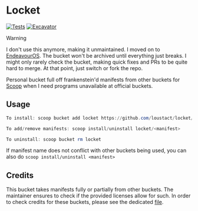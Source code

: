 # Locket

[![Tests](https://github.com/loustact/locket/actions/workflows/ci.yml/badge.svg)](https://github.com/loustact/locket/actions/workflows/ci.yml) [![Excavator](https://github.com/loustact/locket/actions/workflows/excavator.yml/badge.svg)](https://github.com/loustact/locket/actions/workflows/excavator.yml)

> [!WARNING]
> I don't use this anymore, making it unmaintained. I moved on to [EndeavourOS](https://endeavouros.com/). The bucket won't be archived until everything just breaks. I might only rarely check the bucket, making quick fixes and PRs to be quite hard to merge. At that point, just switch or fork the repo.

Personal bucket full off frankenstein'd manifests from other buckets for [Scoop](https://scoop.sh) when I need programs unavailable at official buckets.

## Usage

```powershell
To install: scoop bucket add locket https://github.com/loustact/locket/

To add/remove manifests: scoop install/uninstall locket/<manifest>

To uninstall: scoop bucket rm locket
```

If manifest name does not conflict with other buckets being used, you can also do `scoop install/uninstall <manifest>`

## Credits

This bucket takes manifests fully or partially from other buckets. The maintainer ensures to check if the provided licenses allow for such. In order to check credits for these buckets, please see the dedicated [file](./CREDITS.md).
